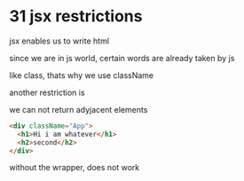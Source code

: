 # 31 jsx restrictions

jsx enables us to write html

since we are in js world, certain words are already taken by js

like class, thats why we use className

another restriction is

we can not return adyjacent elements

```html
<div className="App">
  <h1>Hi i am whatever</h1>
  <h2>second</h2>
</div>
```

without the wrapper, does not work



